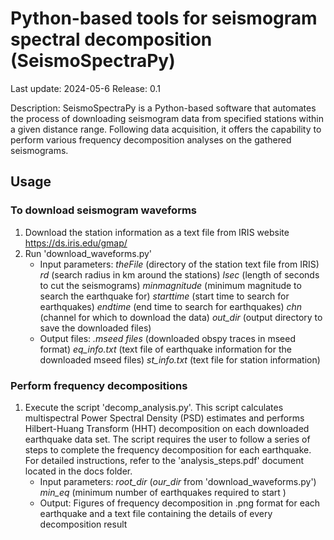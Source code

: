 # Python-based tools for seismogram spectral decomposition (SeismoSpectraPy)

Last update: 2024-05-6
Release: 0.1

Description: SeismoSpectraPy is a Python-based software that automates the process of downloading seismogram data from specified stations within a given distance range. Following data acquisition, it offers the capability to perform various frequency decomposition analyses on the gathered seismograms.

## Usage

### To download seismogram waveforms
1. Download the station information as a text file from IRIS website https://ds.iris.edu/gmap/
2. Run 'download_waveforms.py' 
	- Input parameters:
		*theFile* (directory of the station text file from IRIS)
		*rd* (search radius in km around the stations) 
		*lsec* (length of seconds to cut the seismograms) 
		*minmagnitude* (minimum magnitude to search the earthquake for) 
		*starttime* (start time to search for earthquakes)
		*endtime* (end time to search for earthquakes)
		*chn* (channel for which to download the data) 
		*out_dir* (output directory to save the downloaded files)
	- Output files:
		*.mseed files* (downloaded obspy traces in mseed format)
		*eq_info.txt* (text file of earthquake information for the downloaded mseed files)
		*st_info.txt* (text file for station information)
### Perform frequency decompositions
1. Execute the script 'decomp_analysis.py'. This script calculates multispectral Power Spectral Density (PSD) estimates and performs Hilbert-Huang Transform (HHT) decomposition on each downloaded earthquake data set. The script requires the user to follow a series of steps to complete the frequency decomposition for each earthquake. For detailed instructions, refer to the 'analysis_steps.pdf' document located in the docs folder.
	- Input parameters:
		*root_dir* (*our_dir* from 'download_waveforms.py')
		*min_eq* (minimum number of earthquakes required to start )
	- Output:
		Figures of frequency decomposition in .png format for each earthquake and a text file containing the details of every decomposition result